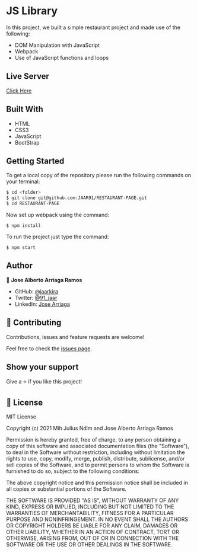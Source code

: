 # JS Library

In this project, we built a simple restaurant project and made use of the following:

- DOM Manipulation with JavaScript
- Webpack
- Use of JavaScript functions and loops

## Live Server
[Click Here](https://jaar91.github.io/RESTAURANT-PAGE/)

## Built With

- HTML
- CSS3
- JavaScript
- BootStrap

## Getting Started

To get a local copy of the repository please run the following commands on your terminal:

```bash
$ cd <folder>
$ git clone git@github.com:JAAR91/RESTAURANT-PAGE.git
$ cd RESTAURANT-PAGE
```

Now set up webpack using the command:
```
$ npm install
```

To run the project just type the command:
```
$ npm start
```

## Author

👤  **Jose Alberto Arriaga Ramos**

- GitHub: [@jaarkira](https://github.com/jaarkira )
- Twitter: [@91_jaar](https://twitter.com/91_jaar )
- LinkedIn: [Jose Arriaga](https://www.linkedin.com/in/jaar/)


## 🤝 Contributing

Contributions, issues and feature requests are welcome!

Feel free to check the [issues page](https://github.com/JAAR91/js-library/issues).

## Show your support

Give a ⭐️ if you like this project!

## 📝 License

MIT License

Copyright (c) 2021 Mih Julius Ndim and Jose Alberto Arriaga Ramos

Permission is hereby granted, free of charge, to any person obtaining a copy
of this software and associated documentation files (the "Software"), to deal
in the Software without restriction, including without limitation the rights
to use, copy, modify, merge, publish, distribute, sublicense, and/or sell
copies of the Software, and to permit persons to whom the Software is
furnished to do so, subject to the following conditions:

The above copyright notice and this permission notice shall be included in all
copies or substantial portions of the Software.

THE SOFTWARE IS PROVIDED "AS IS", WITHOUT WARRANTY OF ANY KIND, EXPRESS OR
IMPLIED, INCLUDING BUT NOT LIMITED TO THE WARRANTIES OF MERCHANTABILITY,
FITNESS FOR A PARTICULAR PURPOSE AND NONINFRINGEMENT. IN NO EVENT SHALL THE
AUTHORS OR COPYRIGHT HOLDERS BE LIABLE FOR ANY CLAIM, DAMAGES OR OTHER
LIABILITY, WHETHER IN AN ACTION OF CONTRACT, TORT OR OTHERWISE, ARISING FROM,
OUT OF OR IN CONNECTION WITH THE SOFTWARE OR THE USE OR OTHER DEALINGS IN THE
SOFTWARE.